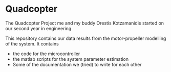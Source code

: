 # Quadcopter
The Quadcopter Project me and my buddy Orestis Kotzamanidis started on our second year in engineering


This repository contains our data results from the motor-propeller modelling of the system. 
It contains 
  * the code for the microcontroller
  * the matlab scripts for the system parameter estimation
  * Some of the documentation we (tried) to write for each other
  
